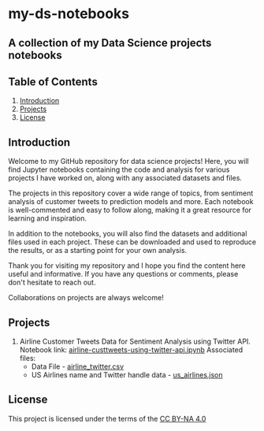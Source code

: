 # my-ds-notebooks
A collection of my Data Science projects notebooks
---

## Table of Contents

1. [Introduction](#Introduction)
2. [Projects](#Projects)
3. [License](#License)

## Introduction

Welcome to my GitHub repository for data science projects! Here, you will find Jupyter notebooks containing the code and analysis for various projects I have worked on, along with any associated datasets and files.

The projects in this repository cover a wide range of topics, from sentiment analysis of customer tweets to prediction models and more. Each notebook is well-commented and easy to follow along, making it a great resource for learning and inspiration.

In addition to the notebooks, you will also find the datasets and additional files used in each project. These can be downloaded and used to reproduce the results, or as a starting point for your own analysis.

Thank you for visiting my repository and I hope you find the content here useful and informative. If you have any questions or comments, please don't hesitate to reach out. 

Collaborations on projects are always welcome!

## Projects

1. Airline Customer Tweets Data for Sentiment Analysis using Twitter API.  
Notebook link: [airline-custtweets-using-twitter-api.ipynb](airline-custtweets-using-twitter-api.ipynb)
Associated files:  
    - Data File - [airline_twitter.csv](airline_twitter.csv)
    - US Airlines name and Twitter handle data - [us_airlines.json](us_airlines.json)

## License

This project is licensed under the terms of the [CC BY-NA 4.0](LICENSE.md)








